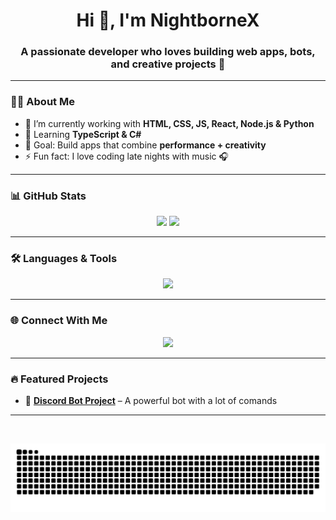 <h1 align="center">Hi 👋, I'm NightborneX</h1>
<h3 align="center">A passionate developer who loves building web apps, bots, and creative projects 🚀</h3>

---

### 👨‍💻 About Me
- 🔭 I’m currently working with **HTML, CSS, JS, React, Node.js & Python**  
- 🌱 Learning **TypeScript & C#**  
- 🎯 Goal: Build apps that combine **performance + creativity**  
- ⚡ Fun fact: I love coding late nights with music 🎧  

---

### 📊 GitHub Stats
<div align="center">
  <img src="https://github-readme-stats.vercel.app/api?username=1NightborneX1&show_icons=true&theme=dracula&hide_border=false" height="150" />
  <img src="https://github-readme-stats.vercel.app/api/top-langs?username=1NightborneX1&layout=compact&langs_count=6&theme=dracula&hide_border=false" height="150" />
</div>

---

### 🛠️ Languages & Tools
<div align="center">
  <img src="https://skillicons.dev/icons?i=js,ts,react,html,css,python,cs,nodejs,git" />
</div>

---

### 🌐 Connect With Me
<div align="center">

  <a href="https://discord.gg/yxfzeJGSs8"><img src="https://img.shields.io/badge/Discord-%237289DA.svg?&style=for-the-badge&logo=discord&logoColor=white" /></a>
 
</div>

---

### 🔥 Featured Projects 
- 🤖 [**Discord Bot Project**](#) – A powerful bot with a lot of comands


---

<br clear="both">

<p align="center">
  <img src="https://raw.githubusercontent.com/Platane/snk/output/github-contribution-grid-snake.svg" alt="Snake animation" />
</p>
